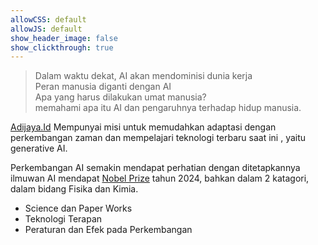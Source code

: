 ```yaml
---
allowCSS: default
allowJS: default
show_header_image: false
show_clickthrough: true
---
```


> Dalam waktu dekat, AI akan mendominisi dunia kerja  
> Peran manusia diganti dengan AI  
> Apa yang harus dilakukan umat manusia?  
> memahami apa itu AI dan pengaruhnya terhadap hidup manusia. 

[Adijaya.Id](http://adijaya.id) Mempunyai misi untuk memudahkan adaptasi dengan perkembangan zaman dan mempelajari teknologi terbaru saat ini , yaitu  generative AI.

Perkembangan AI semakin mendapat perhatian dengan ditetapkannya ilmuwan AI mendapat [Nobel Prize](https://www.nature.com/articles/d41586-024-03310-8) tahun 2024, bahkan dalam 2 katagori, dalam bidang Fisika dan Kimia.



 
*  Science dan Paper Works  
*  Teknologi Terapan 
*  Peraturan dan Efek pada Perkembangan 

